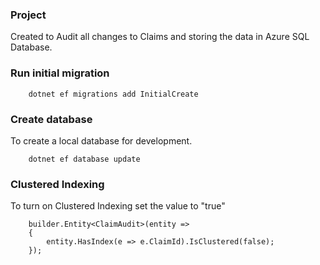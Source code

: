 ### Project

Created to Audit all changes to Claims and storing the data in Azure SQL Database.

### Run initial migration

```
    dotnet ef migrations add InitialCreate
```

### Create database

To create a local database for development.

```
    dotnet ef database update
```

### Clustered Indexing

To turn on Clustered Indexing set the value to "true"

```
    builder.Entity<ClaimAudit>(entity =>
    {
        entity.HasIndex(e => e.ClaimId).IsClustered(false);
    });
```

